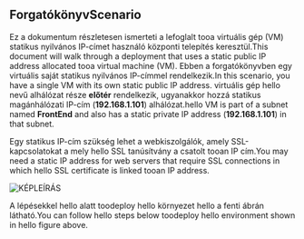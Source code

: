 ## <a name="scenario"></a><span data-ttu-id="0bf41-101">Forgatókönyv</span><span class="sxs-lookup"><span data-stu-id="0bf41-101">Scenario</span></span>
<span data-ttu-id="0bf41-102">Ez a dokumentum részletesen ismerteti a lefoglalt tooa virtuális gép (VM) statikus nyilvános IP-címet használó központi telepítés keresztül.</span><span class="sxs-lookup"><span data-stu-id="0bf41-102">This document will walk through a deployment that uses a static public IP address allocated tooa virtual machine (VM).</span></span> <span data-ttu-id="0bf41-103">Ebben a forgatókönyvben egy virtuális saját statikus nyilvános IP-címmel rendelkezik.</span><span class="sxs-lookup"><span data-stu-id="0bf41-103">In this scenario, you have a single VM with its own static public IP address.</span></span> <span data-ttu-id="0bf41-104">virtuális gép hello nevű alhálózat része **előtér** rendelkezik, ugyanakkor hozzá statikus magánhálózati IP-cím (**192.168.1.101**) alhálózat.</span><span class="sxs-lookup"><span data-stu-id="0bf41-104">hello VM is part of a subnet named **FrontEnd** and also has a static private IP address (**192.168.1.101**) in that subnet.</span></span>

<span data-ttu-id="0bf41-105">Egy statikus IP-cím szükség lehet a webkiszolgálók, amely SSL-kapcsolatokat a mely hello SSL tanúsítvány a csatolt tooan IP cím.</span><span class="sxs-lookup"><span data-stu-id="0bf41-105">You may need a static IP address for web servers that require SSL connections in which hello SSL certificate is linked tooan IP address.</span></span> 

![KÉPLEÍRÁS](./media/virtual-network-deploy-static-pip-scenario-include/figure1.png)

<span data-ttu-id="0bf41-107">A lépésekkel hello alatt toodeploy hello környezet hello a fenti ábrán látható.</span><span class="sxs-lookup"><span data-stu-id="0bf41-107">You can follow hello steps below toodeploy hello environment shown in hello figure above.</span></span>

